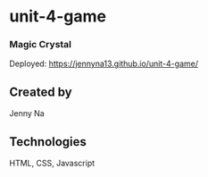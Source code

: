 # unit-4-game

<h3>Magic Crystal</h3>

Deployed: https://jennyna13.github.io/unit-4-game/

<h2>Created by</h2> <p>Jenny Na</p>

<h2>Technologies</h2> <p>HTML, CSS, Javascript</p>
 




